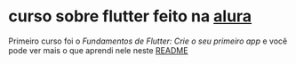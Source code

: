 # curso sobre flutter feito na [alura](https://cursos.alura.com.br/course/flutter-fundamentos)

Primeiro curso foi o 
_Fundamentos de Flutter: Crie o seu primeiro app_ e você pode ver mais 
o que aprendi nele neste [README](https://github.com/daviguelfi/curso-flutter/blob/master/bytebank/README.md)
